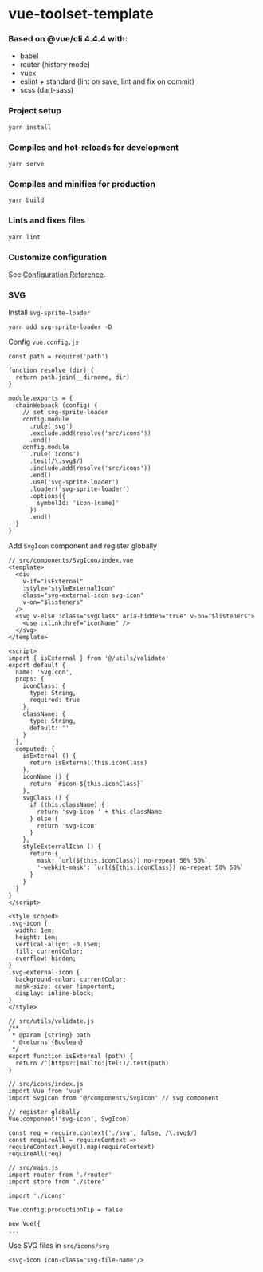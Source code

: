 # vue-toolset-template

### Based on @vue/cli 4.4.4 with:

- babel
- router (history mode)
- vuex
- eslint + standard (lint on save, lint and fix on commit)
- scss (dart-sass)

### Project setup
```
yarn install
```

### Compiles and hot-reloads for development
```
yarn serve
```

### Compiles and minifies for production
```
yarn build
```

### Lints and fixes files
```
yarn lint
```

### Customize configuration
See [Configuration Reference](https://cli.vuejs.org/config/).

### SVG
Install ```svg-sprite-loader```
```
yarn add svg-sprite-loader -D
```

Config ```vue.config.js```
```
const path = require('path')

function resolve (dir) {
  return path.join(__dirname, dir)
}

module.exports = {
  chainWebpack (config) {
    // set svg-sprite-loader
    config.module
      .rule('svg')
      .exclude.add(resolve('src/icons'))
      .end()
    config.module
      .rule('icons')
      .test(/\.svg$/)
      .include.add(resolve('src/icons'))
      .end()
      .use('svg-sprite-loader')
      .loader('svg-sprite-loader')
      .options({
        symbolId: 'icon-[name]'
      })
      .end()
  }
}
```

Add ```SvgIcon``` component and register globally
```
// src/components/SvgIcon/index.vue
<template>
  <div
    v-if="isExternal"
    :style="styleExternalIcon"
    class="svg-external-icon svg-icon"
    v-on="$listeners"
  />
  <svg v-else :class="svgClass" aria-hidden="true" v-on="$listeners">
    <use :xlink:href="iconName" />
  </svg>
</template>

<script>
import { isExternal } from '@/utils/validate'
export default {
  name: 'SvgIcon',
  props: {
    iconClass: {
      type: String,
      required: true
    },
    className: {
      type: String,
      default: ''
    }
  },
  computed: {
    isExternal () {
      return isExternal(this.iconClass)
    },
    iconName () {
      return `#icon-${this.iconClass}`
    },
    svgClass () {
      if (this.className) {
        return 'svg-icon ' + this.className
      } else {
        return 'svg-icon'
      }
    },
    styleExternalIcon () {
      return {
        mask: `url(${this.iconClass}) no-repeat 50% 50%`,
        '-webkit-mask': `url(${this.iconClass}) no-repeat 50% 50%`
      }
    }
  }
}
</script>

<style scoped>
.svg-icon {
  width: 1em;
  height: 1em;
  vertical-align: -0.15em;
  fill: currentColor;
  overflow: hidden;
}
.svg-external-icon {
  background-color: currentColor;
  mask-size: cover !important;
  display: inline-block;
}
</style>
```

```
// src/utils/validate.js
/**
 * @param {string} path
 * @returns {Boolean}
 */
export function isExternal (path) {
  return /^(https?:|mailto:|tel:)/.test(path)
}
```

```
// src/icons/index.js
import Vue from 'vue'
import SvgIcon from '@/components/SvgIcon' // svg component

// register globally
Vue.component('svg-icon', SvgIcon)

const req = require.context('./svg', false, /\.svg$/)
const requireAll = requireContext => requireContext.keys().map(requireContext)
requireAll(req)
```

```
// src/main.js
import router from './router'
import store from './store'

import './icons'

Vue.config.productionTip = false

new Vue({
...
```

Use SVG files in ```src/icons/svg```
```
<svg-icon icon-class="svg-file-name"/>
```
